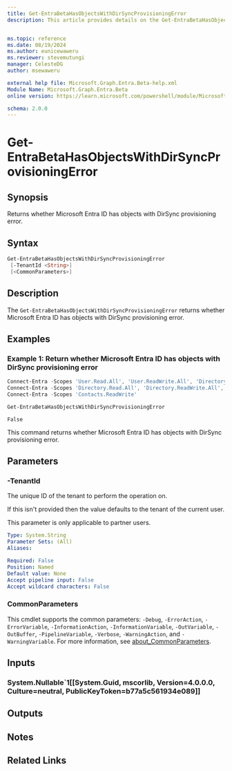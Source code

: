 ```yaml
---
title: Get-EntraBetaHasObjectsWithDirSyncProvisioningError
description: This article provides details on the Get-EntraBetaHasObjectsWithDirSyncProvisioningError command.


ms.topic: reference
ms.date: 08/19/2024
ms.author: eunicewaweru
ms.reviewer: stevemutungi
manager: CelesteDG
author: msewaweru

external help file: Microsoft.Graph.Entra.Beta-help.xml
Module Name: Microsoft.Graph.Entra.Beta
online version: https://learn.microsoft.com/powershell/module/Microsoft.Graph.Entra.Beta/Get-EntraBetaHasObjectsWithDirSyncProvisioningError

schema: 2.0.0
---
```


# Get-EntraBetaHasObjectsWithDirSyncProvisioningError

## Synopsis

Returns whether Microsoft Entra ID has objects with DirSync provisioning error.

## Syntax

```powershell
Get-EntraBetaHasObjectsWithDirSyncProvisioningError 
 [-TenantId <String>] 
 [<CommonParameters>]
```

## Description

The `Get-EntraBetaHasObjectsWithDirSyncProvisioningError` returns whether Microsoft Entra ID has objects with DirSync provisioning error.

## Examples

### Example 1: Return whether Microsoft Entra ID has objects with DirSync provisioning error

```powershell
Connect-Entra -Scopes 'User.Read.All', 'User.ReadWrite.All', 'Directory.Read.All', 'Directory.ReadWrite.All'
Connect-Entra -Scopes 'Directory.Read.All', 'Directory.ReadWrite.All', 'Group.Read.All', 'Group.ReadWrite.All'
Connect-Entra -Scopes 'Contacts.ReadWrite'

Get-EntraBetaHasObjectsWithDirSyncProvisioningError 
```

```Output
False
```

This command returns whether Microsoft Entra ID has objects with DirSync provisioning error.

## Parameters

### -TenantId

The unique ID of the tenant to perform the operation on.

If this isn't provided then the value defaults to the tenant of the current user.

This parameter is only applicable to partner users.

```yaml
Type: System.String
Parameter Sets: (All)
Aliases:

Required: False
Position: Named
Default value: None
Accept pipeline input: False
Accept wildcard characters: False
```

### CommonParameters

This cmdlet supports the common parameters: `-Debug`, `-ErrorAction`, `-ErrorVariable`, `-InformationAction`, `-InformationVariable`, `-OutVariable`, `-OutBuffer`, `-PipelineVariable`, `-Verbose`, `-WarningAction`, and `-WarningVariable`. For more information, see [about_CommonParameters](https://go.microsoft.com/fwlink/?LinkID=113216).

## Inputs

### System.Nullable`1[[System.Guid, mscorlib, Version=4.0.0.0, Culture=neutral, PublicKeyToken=b77a5c561934e089]]

## Outputs

## Notes

## Related Links
